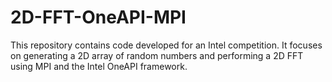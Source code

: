 # 2D-FFT-OneAPI-MPI
This repository contains code developed for an Intel competition. It focuses on generating a 2D array of random numbers and performing a 2D FFT using MPI and the Intel OneAPI framework.
